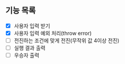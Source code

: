 ## 기능 목록

- [x] 사용자 입력 받기
- [x] 사용자 입력 예외 처리(throw error)
- [ ] 전진하는 조건에 맞게 전진(무작위 값 4이상 전진)
- [ ] 실행 결과 출력
- [ ] 우승자 출력
